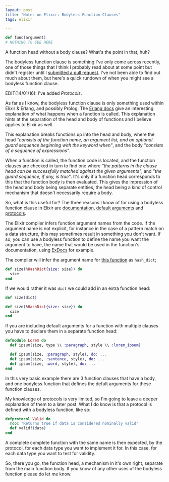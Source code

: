 ```yaml
---
layout: post
title: "Notes on Elixir: Bodyless Function Clauses"
tags: elixir

---
```


```elixir
def func(argument)
# NOTHING TO SEE HERE
```

A function head without a body clause? What's the point in that, huh?

The bodyless function clause is something I've only come across recently, one of
those things that I think I probably read about at some point but didn't
register until I [submitted a pull request][pr]. I've not been able to find out
much about them, but here's a quick rundown of when you might see a bodyless
function clause.

EDIT(14/01/16): I've added *Protocols*.

<!--more-->

As far as I know, the bodyless function clause is only something used within
Elixir & Erlang, and possibly Prolog. The [Erlang docs][ed] give an interesting
explanation of what happens when a function is called.  This explanation hints
at the separation of the head and body of functions and I believe applies to
Elixir as well.

This explanation breaks functions up into the head and body, where the head *"consists
of the function name, an argument list, and an optional guard sequence beginning
with the keyword when"*, and the body *"consists of a sequence of expressions"*.

When a function is called, the function code is located, and the function clauses
are checked in turn to find one where *"the patterns in the clause head can be
successfully matched against the given arguments"*, and *"the guard sequence, if
any, is true"*.  It's only if a function head corresponds to this
that the function body is then evaluated.  This gives the impression of the head
and body being separate entities, the head being a kind of control mechanism
that doesn't necessarily require a body.

So, what is this useful for?  The three reasons I know of for using a bodyless
function clause in Elixir are [documentation][doc], [default arguments][defargs]
and [protocols][protocols].

The Elixir compiler infers function argument names from the code. If the
argument name is not explicit, for instance in the case of a pattern match on a
data structure, this may sometimes result in something you don't want. If so, you
can use a bodyless function to define the name you want the argument to have,
the name that would be used in the function's documentation, using [ExDocs][exdoc] for example.

The compiler will infer the argument name for [this function][hd] as `hash_dict`;

```elixir
def size(%HashDict{size: size}) do
  size
end
```

If we would rather it was `dict` we could add in an extra function head:

```elixir
def size(dict)

def size(%HashDict{size: size}) do
  size
end
```

If you are including default arguments for a function with multiple clauses you
have to declare them in a separate function head:

```elixir
defmodule Lorem do
  def ipsum(size, type \\ :paragraph, style \\ :lorem_ipsum)

  def ipsum(size, :paragraph, style), do: ...
  def ipsum(size, :sentence, style), do: ...
  def ipsum(size, :word, style), do: ...
end
```

In this very basic example there are 3 function clauses that have a body, and
one bodyless function that defines the defult arguments for these function
clauses.

My knowledge of protocols is very limited, so I'm going to leave a deeper
explanation of them to a later post. What I do know is that a protocol is
defined with a bodyless function, like so:

```elixir
defprotocol Valid do
  @doc "Returns true if data is considered nominally valid"
  def valid?(data)
end
```

A complete complete function with the same name is then expected, by the
protocol, for each data type you want to implement it for.  In this case, for
each data type you want to test for validity.

So, there you go, the function head, a mechanism in it's own right, separate from
the main function body.  If you know of any other uses of the bodyless function
please do let me know.


[pr]: https://github.com/elixir-lang/elixir/pull/4109/files#r48349021
[ed]: http://www.erlang.org/doc/reference_manual/functions.html
[doc]: https://github.com/elixir-lang/elixir/blob/master/lib/elixir/pages/Writing%20Documentation.md#function-arguments
[defargs]: http://elixir-lang.org/getting-started/modules.html#default-arguments
[hd]: http://elixir-lang.org/docs/stable/elixir/HashDict.html#size/1
[exdoc]: https://github.com/elixir-lang/ex_doc
[protocols]: http://elixir-lang.org/getting-started/protocols.html
